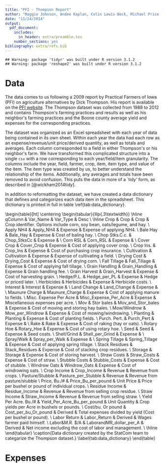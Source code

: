 ```yaml
---
title: "PFI - Thompson Report"
author: "Maggie Johnson, Andee Kaplan, Colin Lewis-Beck, Michael Price, and Pete Walsh"
date: "11/24/2014"
output:
  pdf_document:
    includes:
      in_header: extra/preamble.tex
    number_sections: yes
bibliography: extra/refs.bib
---
```



```
## Warning: package 'tidyr' was built under R version 3.1.2
## Warning: package 'reshape2' was built under R version 3.1.2
```





# Data

The data comes to us following a 2009 report by Practical Farmers of Iowa (PFI) on agriculture alternatives by Dick Thompson. His report is available on the [PFI website](http://practicalfarmers.org/wp-content/uploads/2014/01/Ch7_Economics.pdf). The Thompson dataset was collected from 1988 to 2012 and contains Thompson's farming practices and results as well as his neighbor's farming practices and the Boone county average yield and expenses for the corresponding practices.

The dataset was organized as an Excel spreadsheet with each year of data being contained in its own sheet. Within each year the data had each row as an expense/revenue/unit price/derived quantity, as well as totals and averages. Each column corresponded to a field in either Thompson's or his neighbor's farm. We have transformed this complicated structure into a single `csv` with a row corresponding to each year/field/item granularity. The columns include the year, field, farmer, crop, item, item type, and value of the item. The item type was created by us, to better understand the relationship of the items. Additionally, any averages and totals have been removed to avoid confusion. This puts the data in more of a `tidy' form, as described in [@wickham2014tidy].

In addition to reformatting the dataset, we have created a data dictionary that defines and categorizes each data item in the spreadsheet. This dictionary is printed in full in table \ref{tab:data_dictionary}.

\begin{table}[ht]
\centering
\begin{tabular}{lllp{.3\textwidth}}
  \hline
qColumn & Var\_Name & Var\_Type & Desc \\ 
  \hline
Crop & Crop & Crop & Crop identifier. Options include corn, soy bean, oats/legume, and hay. \\ 
  Apply NH4 & Apply\_NH4 & Expense & Expense of applying NH4. \\ 
  Bale Hay & Bale\_Hay & Expense & Cost of baling hay. \\ 
  Chop Stks.C.c. & Chop\_StksCc & Expense &  \\ 
  Corn RSL & Corn\_RSL & Expense &  \\ 
  Cover Crop & Cover\_Crop & Expense & Cost of applying cover crop. \\ 
  Crop Ins. & Crop\_Ins & Expense & Cost of purchasing crop insurance. \\ 
  Cultivation & Cultivation & Expense & Expense of cultivating a field. \\ 
  Drying Cost & Drying\_Cost & Expense & Cost of drying corn. \\ 
  Fall Tillage & Fall\_Tillage & Expense & Cost of applying fall tillage. \\ 
  Grain Handling & Grain\_Handling & Expense & Grain handling fee. \\ 
  Grain Harvest & Grain\_Harvest & Expense & Cost of harvesting grain. \\ 
  Hedge/P.L. & Hedge\_per\_PL & Expense & Hedge or priced later. \\ 
  Herbicides & Herbicides & Expense & Herbicide costs. \\ 
  Interest & Interest & Expense &  \\ 
  Land Change & Land\_Change & Expense &  \\ 
  Maunure Charge & Maunure\_Charge & Expense & Cost of applying manure to fields. \\ 
  Misc. Expense Per Acre & Misc\_Expense\_Per\_Acre & Expense & Miscellaneous expenses per acre. \\ 
  Mov \& Stor bales & Mov\_and\_Stor\_bales & Expense & Cost of moving and storing hay bales. \\ 
  Mow/Windrow & Mow\_per\_Windrow & Expense & Cost of mowing/windrowing. \\ 
  Planting & Planting & Expense & Cost of planting fields. \\ 
  Purch. Pert. & Purch\_Pert & Expense &  \\ 
  Rake & Rake & Expense & Cost of raking (hay or oats). \\ 
  Rotary Hoe & Rotary\_Hoe & Expense & Cost of using rotary hoe. \\ 
  Seed & Seed & Expense & Seed costs. \\ 
  Shell/Grind & Shell\_per\_Grind & Expense &  \\ 
  Spray/Walk & Spray\_per\_Walk & Expense &  \\ 
  Spring Tillage & Spring\_Tillage & Expense & Cost of applying spring tillage. \\ 
  Stack Residues & Stack\_Residues & Expense & Cost of stacking crop residues. \\ 
  Storage & Storage & Expense & Cost of storing harvest. \\ 
  Straw Costs & Straw\_Costs & Expense & Cost of straw. \\ 
  Stubble Costs & Stubble\_Costs & Expense & Cost of stubble. \\ 
  Windrow Oats & Windrow\_Oats & Expense & Cost of windrowing oats. \\ 
  Crop Income & Crop\_Income & Revenue & Revenue from crops. \\ 
  Pasture/Stubble & Pasture\_per\_Stubble & Revenue & Revenue from pasture/stubble \\ 
  Price, Bu./\# & Price\_Bu\_per\_pound & Unit Price & Price per bushel or pound of individual crops. \\ 
  Residue Income & Residue\_Income & Revenue & Revenue from selling crop residue. \\ 
  Straw Income & Straw\_Income & Revenue & Revenue from selling straw. \\ 
  Yield Per Acre. Bu./\# & Yield\_Per\_Acre\_Bu\_per\_pound & Unit Quantity & Crop yields per Acre in bushels or pounds. \\ 
  Cost/bu. Or pound & Cost\_per\_bu\_Or\_pound & Derived & Total expenses divided by yield (Cost per bushel or pound). \\ 
  Labor Return & Labor\_Return & Derived & Wages farmer paid himself. \\ 
  Labor\&M.R. \$/A & LaborandMR\_dollar\_per\_A & Derived & Net income excluding the cost of labor and management. \\ 
   \hline
\end{tabular}
\caption{Data dictionary created by the StatCom team to categarize the Thompson dataset.} 
\label{tab:data_dictionary}
\end{table}


# Expenses








